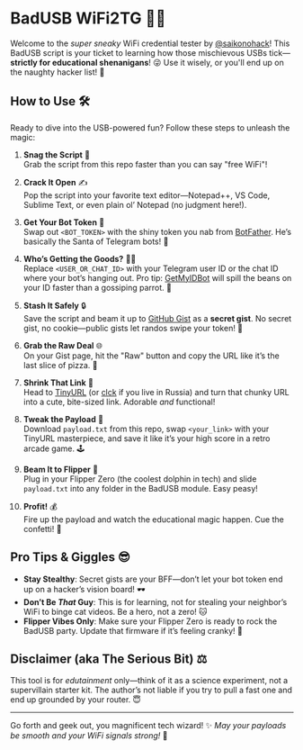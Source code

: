 # BadUSB WiFi2TG 🦆💾

Welcome to the *super sneaky* WiFi credential tester by [@saikonohack](https://t.me/saikonohack)! This BadUSB script is your ticket to learning how those mischievous USBs tick—**strictly for educational shenanigans**! 😜 Use it wisely, or you'll end up on the naughty hacker list! 🚨

## How to Use 🛠️

Ready to dive into the USB-powered fun? Follow these steps to unleash the magic:

1. **Snag the Script** 🎣  
   Grab the script from this repo faster than you can say "free WiFi"!

2. **Crack It Open** ✍️  
   Pop the script into your favorite text editor—Notepad++, VS Code, Sublime Text, or even plain ol’ Notepad (no judgment here!).

3. **Get Your Bot Token** 🤖  
   Swap out `<BOT_TOKEN>` with the shiny token you nab from [BotFather](https://t.me/BotFather). He’s basically the Santa of Telegram bots! 🎅

4. **Who’s Getting the Goods?** 🕵️‍♂️  
   Replace `<USER_OR_CHAT_ID>` with your Telegram user ID or the chat ID where your bot’s hanging out. Pro tip: [GetMyIDBot](https://t.me/getmy_idbot) will spill the beans on your ID faster than a gossiping parrot. 🦜

5. **Stash It Safely** 🔒  
   Save the script and beam it up to [GitHub Gist](https://gist.github.com/) as a **secret gist**. No secret gist, no cookie—public gists let randos swipe your token! 🍪

6. **Grab the Raw Deal** 🌐  
   On your Gist page, hit the "Raw" button and copy the URL like it’s the last slice of pizza. 🍕

7. **Shrink That Link** 🔗  
   Head to [TinyURL](https://tinyurl.com/) (or [clck](https://clck.ru/) if you live in Russia) and turn that chunky URL into a cute, bite-sized link. Adorable *and* functional!

8. **Tweak the Payload** 💉  
   Download `payload.txt` from this repo, swap `<your_link>` with your TinyURL masterpiece, and save it like it’s your high score in a retro arcade game. 🕹️

9. **Beam It to Flipper** 🐬  
   Plug in your Flipper Zero (the coolest dolphin in tech) and slide `payload.txt` into any folder in the BadUSB module. Easy peasy!

10. **Profit!** 💰  
   Fire up the payload and watch the educational magic happen. Cue the confetti! 🎉

## Pro Tips & Giggles 😎

- **Stay Stealthy**: Secret gists are your BFF—don’t let your bot token end up on a hacker’s vision board! 🕶️
- **Don’t Be *That* Guy**: This is for learning, not for stealing your neighbor’s WiFi to binge cat videos. Be a hero, not a zero! 🐱
- **Flipper Vibes Only**: Make sure your Flipper Zero is ready to rock the BadUSB party. Update that firmware if it’s feeling cranky! 🎸

## Disclaimer (aka The Serious Bit) ⚖️

This tool is for *edutainment* only—think of it as a science experiment, not a supervillain starter kit. The author’s not liable if you try to pull a fast one and end up grounded by your router. 😇

---

Go forth and geek out, you magnificent tech wizard! ✨ *May your payloads be smooth and your WiFi signals strong!* 🚀
